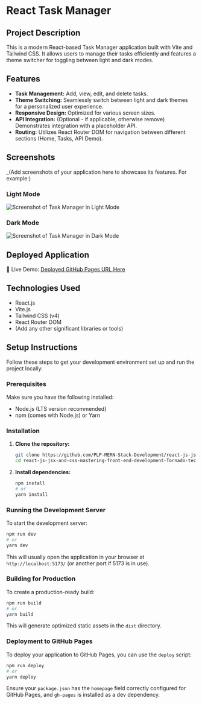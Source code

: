 # React Task Manager

## Project Description

This is a modern React-based Task Manager application built with Vite and Tailwind CSS. It allows users to manage their tasks efficiently and features a theme switcher for toggling between light and dark modes.

## Features

*   **Task Management:** Add, view, edit, and delete tasks.
*   **Theme Switching:** Seamlessly switch between light and dark themes for a personalized user experience.
*   **Responsive Design:** Optimized for various screen sizes.
*   **API Integration:** (Optional - if applicable, otherwise remove) Demonstrates integration with a placeholder API.
*   **Routing:** Utilizes React Router DOM for navigation between different sections (Home, Tasks, API Demo).

## Screenshots

_(Add screenshots of your application here to showcase its features. For example:)

### Light Mode

![Screenshot of Task Manager in Light Mode](placeholder_light_mode.png)

### Dark Mode

![Screenshot of Task Manager in Dark Mode](placeholder_dark_mode.png)

## Deployed Application

🚀 Live Demo: [Deployed GitHub Pages URL Here](YOUR_GITHUB_PAGES_URL)

## Technologies Used

*   React.js
*   Vite.js
*   Tailwind CSS (v4)
*   React Router DOM
*   (Add any other significant libraries or tools)

## Setup Instructions

Follow these steps to get your development environment set up and run the project locally:

### Prerequisites

Make sure you have the following installed:

*   Node.js (LTS version recommended)
*   npm (comes with Node.js) or Yarn

### Installation

1.  **Clone the repository:**

    ```bash
    git clone https://github.com/PLP-MERN-Stack-Development/react-js-jsx-and-css-mastering-front-end-development-Tornado-techie.git
    cd react-js-jsx-and-css-mastering-front-end-development-Tornado-techie
    ```

2.  **Install dependencies:**

    ```bash
    npm install
    # or
    yarn install
    ```

### Running the Development Server

To start the development server:

```bash
npm run dev
# or
yarn dev
```

This will usually open the application in your browser at `http://localhost:5173/` (or another port if 5173 is in use).

### Building for Production

To create a production-ready build:

```bash
npm run build
# or
yarn build
```

This will generate optimized static assets in the `dist` directory.

### Deployment to GitHub Pages

To deploy your application to GitHub Pages, you can use the `deploy` script:

```bash
npm run deploy
# or
yarn deploy
```

Ensure your `package.json` has the `homepage` field correctly configured for GitHub Pages, and `gh-pages` is installed as a dev dependency.
